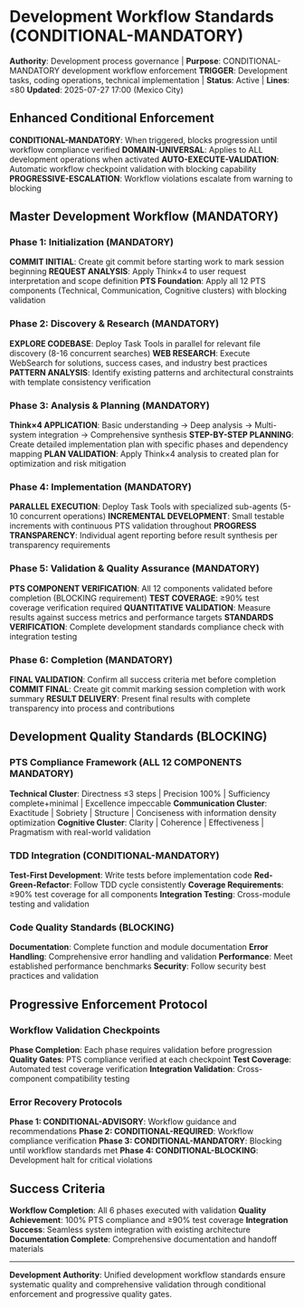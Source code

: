 # Development Workflow Standards (CONDITIONAL-MANDATORY)

**Authority**: Development process governance | **Purpose**: CONDITIONAL-MANDATORY development workflow enforcement
**TRIGGER**: Development tasks, coding operations, technical implementation | **Status**: Active | **Lines**: ≤80
**Updated**: 2025-07-27 17:00 (Mexico City)

## Enhanced Conditional Enforcement

**CONDITIONAL-MANDATORY**: When triggered, blocks progression until workflow compliance verified
**DOMAIN-UNIVERSAL**: Applies to ALL development operations when activated
**AUTO-EXECUTE-VALIDATION**: Automatic workflow checkpoint validation with blocking capability
**PROGRESSIVE-ESCALATION**: Workflow violations escalate from warning to blocking

## Master Development Workflow (MANDATORY)

### Phase 1: Initialization (MANDATORY)
**COMMIT INITIAL**: Create git commit before starting work to mark session beginning
**REQUEST ANALYSIS**: Apply Think×4 to user request interpretation and scope definition
**PTS Foundation**: Apply all 12 PTS components (Technical, Communication, Cognitive clusters) with blocking validation

### Phase 2: Discovery & Research (MANDATORY)
**EXPLORE CODEBASE**: Deploy Task Tools in parallel for relevant file discovery (8-16 concurrent searches)
**WEB RESEARCH**: Execute WebSearch for solutions, success cases, and industry best practices
**PATTERN ANALYSIS**: Identify existing patterns and architectural constraints with template consistency verification

### Phase 3: Analysis & Planning (MANDATORY)
**Think×4 APPLICATION**: Basic understanding → Deep analysis → Multi-system integration → Comprehensive synthesis
**STEP-BY-STEP PLANNING**: Create detailed implementation plan with specific phases and dependency mapping
**PLAN VALIDATION**: Apply Think×4 analysis to created plan for optimization and risk mitigation

### Phase 4: Implementation (MANDATORY)
**PARALLEL EXECUTION**: Deploy Task Tools with specialized sub-agents (5-10 concurrent operations)
**INCREMENTAL DEVELOPMENT**: Small testable increments with continuous PTS validation throughout
**PROGRESS TRANSPARENCY**: Individual agent reporting before result synthesis per transparency requirements

### Phase 5: Validation & Quality Assurance (MANDATORY)
**PTS COMPONENT VERIFICATION**: All 12 components validated before completion (BLOCKING requirement)
**TEST COVERAGE**: ≥90% test coverage verification required
**QUANTITATIVE VALIDATION**: Measure results against success metrics and performance targets
**STANDARDS VERIFICATION**: Complete development standards compliance check with integration testing

### Phase 6: Completion (MANDATORY)
**FINAL VALIDATION**: Confirm all success criteria met before completion
**COMMIT FINAL**: Create git commit marking session completion with work summary
**RESULT DELIVERY**: Present final results with complete transparency into process and contributions

## Development Quality Standards (BLOCKING)

### PTS Compliance Framework (ALL 12 COMPONENTS MANDATORY)
**Technical Cluster**: Directness ≤3 steps | Precision 100% | Sufficiency complete+minimal | Excellence impeccable
**Communication Cluster**: Exactitude | Sobriety | Structure | Conciseness with information density optimization
**Cognitive Cluster**: Clarity | Coherence | Effectiveness | Pragmatism with real-world validation

### TDD Integration (CONDITIONAL-MANDATORY)
**Test-First Development**: Write tests before implementation code
**Red-Green-Refactor**: Follow TDD cycle consistently
**Coverage Requirements**: ≥90% test coverage for all components
**Integration Testing**: Cross-module testing and validation

### Code Quality Standards (BLOCKING)
**Documentation**: Complete function and module documentation
**Error Handling**: Comprehensive error handling and validation
**Performance**: Meet established performance benchmarks
**Security**: Follow security best practices and validation

## Progressive Enforcement Protocol

### Workflow Validation Checkpoints
**Phase Completion**: Each phase requires validation before progression
**Quality Gates**: PTS compliance verified at each checkpoint
**Test Coverage**: Automated test coverage verification
**Integration Validation**: Cross-component compatibility testing

### Error Recovery Protocols
**Phase 1: CONDITIONAL-ADVISORY**: Workflow guidance and recommendations
**Phase 2: CONDITIONAL-REQUIRED**: Workflow compliance verification
**Phase 3: CONDITIONAL-MANDATORY**: Blocking until workflow standards met
**Phase 4: CONDITIONAL-BLOCKING**: Development halt for critical violations

## Success Criteria
**Workflow Completion**: All 6 phases executed with validation
**Quality Achievement**: 100% PTS compliance and ≥90% test coverage
**Integration Success**: Seamless system integration with existing architecture
**Documentation Complete**: Comprehensive documentation and handoff materials

---

**Development Authority**: Unified development workflow standards ensure systematic quality and comprehensive validation through conditional enforcement and progressive quality gates.